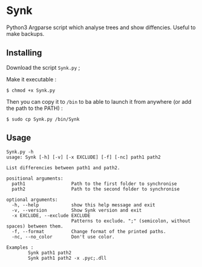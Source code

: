 # Synk
Python3 Argparse script which analyse trees and show diffencies. Useful to make backups.

## Installing
Download the script `Synk.py` ;

Make it executable : 

`$ chmod +x Synk.py`

Then you can copy it to `/bin` to ba able to launch it from anywhere (or add the path to the PATH) :

`$ sudo cp Synk.py /bin/Synk`

## Usage
```
Synk.py -h
usage: Synk [-h] [-v] [-x EXCLUDE] [-f] [-nc] path1 path2

List differencies between path1 and path2.

positional arguments:
  path1                 Path to the first folder to synchronise
  path2                 Path to the second folder to synchronise

optional arguments:
  -h, --help            show this help message and exit
  -v, --version         Show Synk version and exit
  -x EXCLUDE, --exclude EXCLUDE
                        Patterns to exclude. ";" (semicolon, without spaces) between them.
  -f, --format          Change format of the printed paths.
  -nc, --no_color       Don't use color.

Examples :
        Synk path1 path2
        Synk path1 path2 -x .pyc;.dll
```
